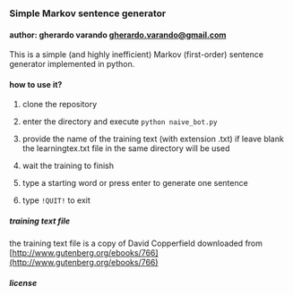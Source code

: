 ### Simple Markov sentence generator

#### author: gherardo varando <gherardo.varando@gmail.com>

This is a simple (and highly inefficient) Markov (first-order) sentence
generator implemented in python. 

#### how to use it?

1. clone the repository 

2. enter the directory and execute `python naive_bot.py` 

3. provide the name of the training text (with extension .txt) if leave blank
   the learningtex.txt file in the same directory will be used

4. wait the training to finish

5. type a starting word or press enter to generate one sentence

6. type `!QUIT!` to exit 

##### training text file

the training text file is a copy of David Copperfield downloaded from [http://www.gutenberg.org/ebooks/766](http://www.gutenberg.org/ebooks/766)

##### license 


